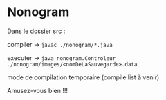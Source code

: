 <h1>Nonogram</h1>

Dans le dossier src :

compiler -> `javac ./nonogram/*.java`

executer -> `java nonogram.Controleur ./nonogram/images/<nomDeLaSauvegarde>.data`

mode de compilation temporaire (compile.list à venir)

Amusez-vous bien !!!
